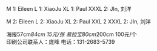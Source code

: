 
M 1:	Eileen
L 1:	XiaoJu
XL 1:	Paul
XXXL 2: JIn, 刘洋


M 2:	Eileen
L 2:	XiaoJu
XL 2:	Paul
XXL 2
XXXL 2: JIn, 刘洋


海报57cm*84cm    15元/张
易拉宝80cm*200cm    100元/个  
印刷公司联系人：庞峰     电话：131-2683-5739
